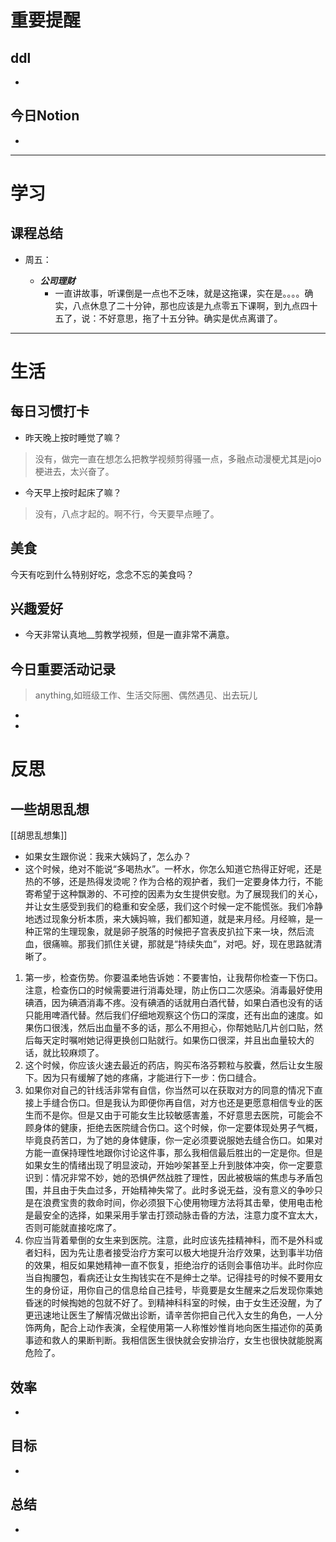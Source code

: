 # 重要提醒
## ddl
- 
## 今日Notion
- 
---
# 学习
## 课程总结

- 周五：

	- ***公司理财***
		- 一直讲故事，听课倒是一点也不乏味，就是这拖课，实在是。。。。确实，八点休息了二十分钟，那也应该是九点零五下课啊，到九点四十五了，说：不好意思，拖了十五分钟。确实是优点离谱了。

---
# 生活
## 每日习惯打卡
- 昨天晚上按时睡觉了嘛？
>没有，做完一直在想怎么把教学视频剪得骚一点，多融点动漫梗尤其是jojo梗进去，太兴奋了。
- 今天早上按时起床了嘛？
>没有，八点才起的。啊不行，今天要早点睡了。
## 美食
今天有吃到什么特别好吃，念念不忘的美食吗？
## 兴趣爱好
- 今天非常认真地__剪教学视频，但是一直非常不满意。
## 今日重要活动记录
>anything,如班级工作、生活交际圈、偶然遇见、出去玩儿
- 
- 
# 反思
## 一些胡思乱想
[[胡思乱想集]]
- 如果女生跟你说：我来大姨妈了，怎么办？
- 这个时候，绝对不能说“多喝热水”。一杯水，你怎么知道它热得正好呢，还是热的不够，还是热得发烫呢？作为合格的观护者，我们一定要身体力行，不能寄希望于这种飘渺的、不可控的因素为女生提供安慰。为了展现我们的关心，并让女生感受到我们的稳重和安全感，我们这个时候一定不能慌张。我们冷静地透过现象分析本质，来大姨妈嘛，我们都知道，就是来月经。月经嘛，是一种正常的生理现象，就是卵子脱落的时候把子宫表皮扒拉下来一块，然后流血，很痛嘛。那我们抓住关键，那就是“持续失血”，对吧。好，现在思路就清晰了。
1. 第一步，检查伤势。你要温柔地告诉她：不要害怕，让我帮你检查一下伤口。注意，检查伤口的时候需要进行消毒处理，防止伤口二次感染。消毒最好使用碘酒，因为碘酒消毒不疼。没有碘酒的话就用白酒代替，如果白酒也没有的话只能用啤酒代替。然后我们仔细地观察这个伤口的深度，还有出血的速度。如果伤口很浅，然后出血量不多的话，那么不用担心，你帮她贴几片创口贴，然后每天定时嘱咐她记得更换创口贴就行。如果伤口很深，并且出血量较大的话，就比较麻烦了。
2. 这个时候，你应该火速去最近的药店，购买布洛芬颗粒与胶囊，然后让女生服下。因为只有缓解了她的疼痛，才能进行下一步：伤口缝合。
3. 如果你对自己的针线活非常有自信，你当然可以在获取对方的同意的情况下直接上手缝合伤口。但是我认为即便你再自信，对方也还是更愿意相信专业的医生而不是你。但是又由于可能女生比较敏感害羞，不好意思去医院，可能会不顾身体的健康，拒绝去医院缝合伤口。这个时候，你一定要体现处男子气概，毕竟良药苦口，为了她的身体健康，你一定必须要说服她去缝合伤口。如果对方能一直保持理性地跟你讨论这件事，那么我相信最后胜出的一定是你。但是如果女生的情绪出现了明显波动，开始吵架甚至上升到肢体冲突，你一定要意识到：情况非常不妙，她的恐惧俨然战胜了理性，因此被极端的焦虑与矛盾包围，并且由于失血过多，开始精神失常了。此时多说无益，没有意义的争吵只是在浪费宝贵的救命时间，你必须狠下心使用物理方法将其击晕，使用电击枪是最安全的选择，如果采用手掌击打颈动脉击昏的方法，注意力度不宜太大，否则可能就直接吃席了。
4. 你应当背着晕倒的女生来到医院。注意，此时应该先挂精神科，而不是外科或者妇科，因为先让患者接受治疗方案可以极大地提升治疗效果，达到事半功倍的效果，相反如果她精神一直不恢复，拒绝治疗的话则会事倍功半。此时你应当自掏腰包，看病还让女生掏钱实在不是绅士之举。记得挂号的时候不要用女生的身份证，用你自己的信息给自己挂号，毕竟要是女生醒来之后发现你乘她昏迷的时候掏她的包就不好了。到精神科科室的时候，由于女生还没醒，为了更迅速地让医生了解情况做出诊断，请辛苦你把自己代入女生的角色，一人分饰两角，配合上动作表演，全程使用第一人称惟妙惟肖地向医生描述你的英勇事迹和救人的果断判断。我相信医生很快就会安排治疗，女生也很快就能脱离危险了。
## 效率
- 
## 目标
- 
## 总结
- 